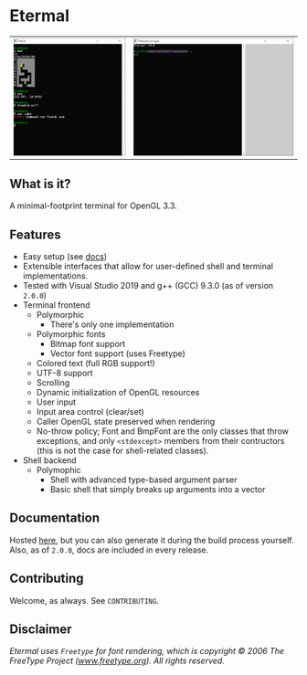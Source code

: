 # Etermal

<table>
  <tr>
    <td valign="top"><img src="screenshots/deployment.png"></td>
    <td valign="top"><img src="screenshots/example.png"></td>
  </tr>
</table>

## What is it?

A minimal-footprint terminal for OpenGL 3.3.

## Features

- Easy setup (see [docs](https://keinr.github.io/Etermal/docs/index.html))
- Extensible interfaces that allow for user-defined shell and terminal implementations.
- Tested with Visual Studio 2019 and g++ (GCC) 9.3.0 (as of version `2.0.0`)
- Terminal frontend
    - Polymorphic
        - There's only one implementation
    - Polymorphic fonts
        - Bitmap font support
        - Vector font support (uses Freetype)
    - Colored text (full RGB support!)
    - UTF-8 support
    - Scrolling
    - Dynamic initialization of OpenGL resources
    - User input
    - Input area control (clear/set)
    - Caller OpenGL state preserved when rendering
    - No-throw policy; Font and BmpFont are the only classes that throw exceptions, and only `<stdexcept>` members from their contructors (this is not the case for shell-related classes).
- Shell backend
    - Polymophic
        - Shell with advanced type-based argument parser
        - Basic shell that simply breaks up arguments into a vector

## Documentation

Hosted [here](https://keinr.github.io/Etermal/docs/index.html), but you can also generate it during the build process yourself. Also, as of `2.0.0`, docs are included in every release.

## Contributing

Welcome, as always. See `CONTRIBUTING`.

## Disclaimer

*Etermal uses `Freetype` for font rendering, which is copyright © 2006 The FreeType Project (www.freetype.org). All rights reserved.*
